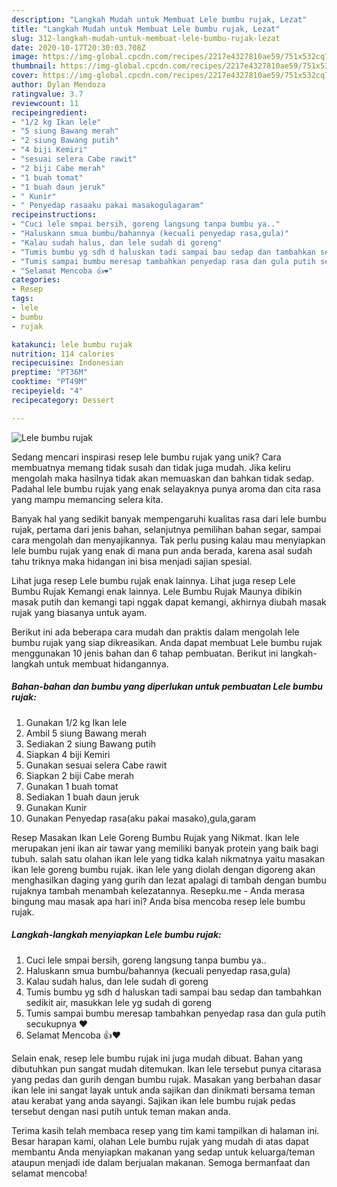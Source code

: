 ```yaml
---
description: "Langkah Mudah untuk Membuat Lele bumbu rujak, Lezat"
title: "Langkah Mudah untuk Membuat Lele bumbu rujak, Lezat"
slug: 312-langkah-mudah-untuk-membuat-lele-bumbu-rujak-lezat
date: 2020-10-17T20:30:03.708Z
image: https://img-global.cpcdn.com/recipes/2217e4327810ae59/751x532cq70/lele-bumbu-rujak-foto-resep-utama.jpg
thumbnail: https://img-global.cpcdn.com/recipes/2217e4327810ae59/751x532cq70/lele-bumbu-rujak-foto-resep-utama.jpg
cover: https://img-global.cpcdn.com/recipes/2217e4327810ae59/751x532cq70/lele-bumbu-rujak-foto-resep-utama.jpg
author: Dylan Mendoza
ratingvalue: 3.7
reviewcount: 11
recipeingredient:
- "1/2 kg Ikan lele"
- "5 siung Bawang merah"
- "2 siung Bawang putih"
- "4 biji Kemiri"
- "sesuai selera Cabe rawit"
- "2 biji Cabe merah"
- "1 buah tomat"
- "1 buah daun jeruk"
- " Kunir"
- " Penyedap rasaaku pakai masakogulagaram"
recipeinstructions:
- "Cuci lele smpai bersih, goreng langsung tanpa bumbu ya.."
- "Haluskann smua bumbu/bahannya (kecuali penyedap rasa,gula)"
- "Kalau sudah halus, dan lele sudah di goreng"
- "Tumis bumbu yg sdh d haluskan tadi sampai bau sedap dan tambahkan sedikit air, masukkan lele yg sudah di goreng"
- "Tumis sampai bumbu meresap tambahkan penyedap rasa dan gula putih secukupnya ❤️"
- "Selamat Mencoba 👍❤️"
categories:
- Resep
tags:
- lele
- bumbu
- rujak

katakunci: lele bumbu rujak 
nutrition: 114 calories
recipecuisine: Indonesian
preptime: "PT36M"
cooktime: "PT49M"
recipeyield: "4"
recipecategory: Dessert

---
```



![Lele bumbu rujak](https://img-global.cpcdn.com/recipes/2217e4327810ae59/751x532cq70/lele-bumbu-rujak-foto-resep-utama.jpg)

Sedang mencari inspirasi resep lele bumbu rujak yang unik? Cara membuatnya memang tidak susah dan tidak juga mudah. Jika keliru mengolah maka hasilnya tidak akan memuaskan dan bahkan tidak sedap. Padahal lele bumbu rujak yang enak selayaknya punya aroma dan cita rasa yang mampu memancing selera kita.

Banyak hal yang sedikit banyak mempengaruhi kualitas rasa dari lele bumbu rujak, pertama dari jenis bahan, selanjutnya pemilihan bahan segar, sampai cara mengolah dan menyajikannya. Tak perlu pusing kalau mau menyiapkan lele bumbu rujak yang enak di mana pun anda berada, karena asal sudah tahu triknya maka hidangan ini bisa menjadi sajian spesial.

Lihat juga resep Lele bumbu rujak enak lainnya. Lihat juga resep Lele Bumbu Rujak Kemangi enak lainnya. Lele Bumbu Rujak Maunya dibikin masak putih dan kemangi tapi nggak dapat kemangi, akhirnya diubah masak rujak yang biasanya untuk ayam.


Berikut ini ada beberapa cara mudah dan praktis dalam mengolah lele bumbu rujak yang siap dikreasikan. Anda dapat membuat Lele bumbu rujak menggunakan 10 jenis bahan dan 6 tahap pembuatan. Berikut ini langkah-langkah untuk membuat hidangannya.

<!--inarticleads1-->

##### Bahan-bahan dan bumbu yang diperlukan untuk pembuatan Lele bumbu rujak:

1. Gunakan 1/2 kg Ikan lele
1. Ambil 5 siung Bawang merah
1. Sediakan 2 siung Bawang putih
1. Siapkan 4 biji Kemiri
1. Gunakan sesuai selera Cabe rawit
1. Siapkan 2 biji Cabe merah
1. Gunakan 1 buah tomat
1. Sediakan 1 buah daun jeruk
1. Gunakan  Kunir
1. Gunakan  Penyedap rasa(aku pakai masako),gula,garam


Resep Masakan Ikan Lele Goreng Bumbu Rujak yang Nikmat. Ikan lele merupakan jeni ikan air tawar yang memiliki banyak protein yang baik bagi tubuh. salah satu olahan ikan lele yang tidka kalah nikmatnya yaitu masakan ikan lele goreng bumbu rujak. ikan lele yang diolah dengan digoreng akan menghasilkan daging yang gurih dan lezat apalagi di tambah dengan bumbu rujaknya tambah menambah kelezatannya. Resepku.me - Anda merasa bingung mau masak apa hari ini? Anda bisa mencoba resep lele bumbu rujak. 

<!--inarticleads2-->

##### Langkah-langkah menyiapkan Lele bumbu rujak:

1. Cuci lele smpai bersih, goreng langsung tanpa bumbu ya..
1. Haluskann smua bumbu/bahannya (kecuali penyedap rasa,gula)
1. Kalau sudah halus, dan lele sudah di goreng
1. Tumis bumbu yg sdh d haluskan tadi sampai bau sedap dan tambahkan sedikit air, masukkan lele yg sudah di goreng
1. Tumis sampai bumbu meresap tambahkan penyedap rasa dan gula putih secukupnya ❤️
1. Selamat Mencoba 👍❤️


Selain enak, resep lele bumbu rujak ini juga mudah dibuat. Bahan yang dibutuhkan pun sangat mudah ditemukan. Ikan lele tersebut punya citarasa yang pedas dan gurih dengan bumbu rujak. Masakan yang berbahan dasar ikan lele ini sangat layak untuk anda sajikan dan dinikmati bersama teman atau kerabat yang anda sayangi. Sajikan ikan lele bumbu rujak pedas tersebut dengan nasi putih untuk teman makan anda. 

Terima kasih telah membaca resep yang tim kami tampilkan di halaman ini. Besar harapan kami, olahan Lele bumbu rujak yang mudah di atas dapat membantu Anda menyiapkan makanan yang sedap untuk keluarga/teman ataupun menjadi ide dalam berjualan makanan. Semoga bermanfaat dan selamat mencoba!
